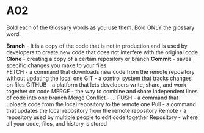 # A02
  Bold each of the Glossary words as you use them. Bold ONLY the glossary word.
  
  **Branch** - It is a copy of the code that is not in production and is used by developers to create new code that does not interfere with the original code
  **Clone** - creating a copy of a certain repository or branch
  **Commit** - saves specific changes you make to your files \
  FETCH - a command that downloads new code from the remote repository without updating the local one
  GIT - a control system that tracks changes on files
  GITHUB - a platform that lets developers write, share, and work together on code
  MERGE - the way to combine and share independent lines of code into one branch
  Merge Conflict - ...
  PUSH - a command that uploads code from the local repository to the remote one
  Pull - a command that updates the local repository from the remote repository
  Remote - a repository used by multiple people to edit code together
  Repository - where all your code, files, and history is stored
